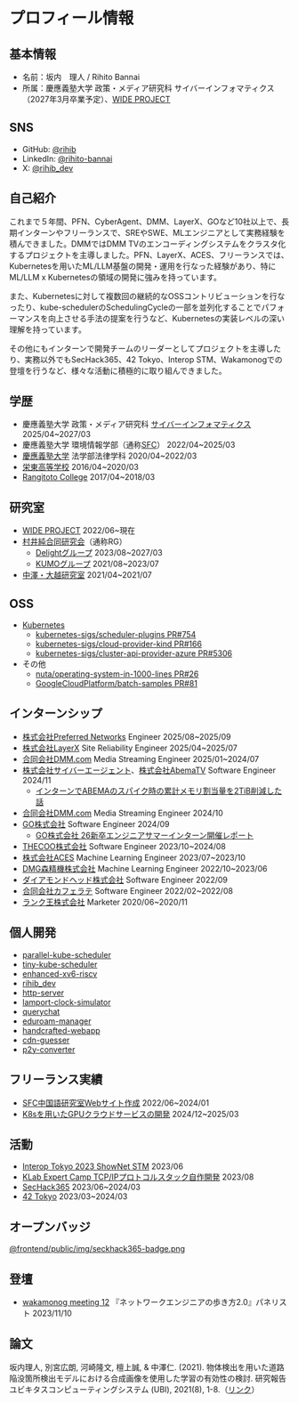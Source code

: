 # プロフィール情報

## 基本情報

- 名前：坂内　理人 / Rihito Bannai
- 所属：慶應義塾大学 政策・メディア研究科 サイバーインフォマティクス（2027年3月卒業予定）、[WIDE PROJECT](https://www.wide.ad.jp/)

## SNS

- GitHub: [@rihib](https://github.com/rihib)
- LinkedIn: [@rihito-bannai](https://www.linkedin.com/in/rihito-bannai/)
- X: [@rihib_dev](https://x.com/rihib_dev)

## 自己紹介

これまで５年間、PFN、CyberAgent、DMM、LayerX、GOなど10社以上で、長期インターンやフリーランスで、SREやSWE、MLエンジニアとして実務経験を積んできました。DMMではDMM TVのエンコーディングシステムをクラスタ化するプロジェクトを主導しました。PFN、LayerX、ACES、フリーランスでは、Kubernetesを用いたML/LLM基盤の開発・運用を行なった経験があり、特にML/LLM x Kubernetesの領域の開発に強みを持っています。

また、Kubernetesに対して複数回の継続的なOSSコントリビューションを行なったり、kube-schedulerのSchedulingCycleの一部を並列化することでパフォーマンスを向上させる手法の提案を行うなど、Kubernetesの実装レベルの深い理解を持っています。

その他にもインターンで開発チームのリーダーとしてプロジェクトを主導したり、実務以外でもSecHack365、42 Tokyo、Interop STM、Wakamonogでの登壇を行うなど、様々な活動に積極的に取り組んできました。

## 学歴

- 慶應義塾大学 政策・メディア研究科 [サイバーインフォマティクス](https://www.sfc.keio.ac.jp/academics/gsmg/program/ci.html) 2025/04~2027/03
- 慶應義塾大学 環境情報学部（通称[SFC](https://www.sfc.keio.ac.jp/)） 2022/04~2025/03
- [慶應義塾大学](https://www.keio.ac.jp/) 法学部法律学科 2020/04~2022/03
- [栄東高等学校](https://www.sakaehigashi.ed.jp/) 2016/04~2020/03
- [Rangitoto College](https://www.rangitoto.school.nz/) 2017/04~2018/03

## 研究室

- [WIDE PROJECT](https://www.wide.ad.jp/) 2022/06~現在
- [村井純合同研究会](https://rg.sfc.keio.ac.jp/)（通称RG）
  - [Delightグループ](https://delight.sfc.wide.ad.jp/) 2023/08~2027/03
  - [KUMOグループ](https://delight.sfc.wide.ad.jp/ja/news/20230927_announcement_of_reforming_delight) 2021/08~2023/07
- [中澤・大越研究室](https://www.jn.sfc.keio.ac.jp/) 2021/04~2021/07

## OSS

- [Kubernetes](https://github.com/search?q=org%3Akubernetes+org%3Akubernetes-sigs+org%3Akubernetes-csi+org%3Akubernetes-client+is%3Apr+author%3Arihib+&type=pullrequests&query=org%3Akubernetes+org%3Akubernetes-sigs+org%3Akubernetes-csi+org%3Akubernetes-client+is%3Apr+author%3Arihib+)
  - [kubernetes-sigs/scheduler-plugins PR#754](https://github.com/kubernetes-sigs/scheduler-plugins/pull/754)
  - [kubernetes-sigs/cloud-provider-kind PR#166](https://github.com/kubernetes-sigs/cloud-provider-kind/pull/166)
  - [kubernetes-sigs/cluster-api-provider-azure PR#5306](https://github.com/kubernetes-sigs/cluster-api-provider-azure/pull/5306)
- その他
  - [nuta/operating-system-in-1000-lines PR#26](https://github.com/nuta/operating-system-in-1000-lines/pull/26)
  - [GoogleCloudPlatform/batch-samples PR#81](https://github.com/GoogleCloudPlatform/batch-samples/pull/81)

## インターンシップ

- [株式会社Preferred Networks](https://www.preferred.jp/) Engineer 2025/08~2025/09
- [株式会社LayerX](https://layerx.co.jp/) Site Reliability Engineer 2025/04~2025/07
- [合同会社DMM.com](https://dmm-corp.com/) Media Streaming Engineer 2025/01~2024/07
- [株式会社サイバーエージェント](https://www.cyberagent.co.jp/)、[株式会社AbemaTV](https://abematv.co.jp/) Software Engineer 2024/11
  - [インターンでABEMAのスパイク時の累計メモリ割当量を2TiB削減した話](https://developers.cyberagent.co.jp/blog/archives/54054/)
- [合同会社DMM.com](https://dmm-corp.com/) Media Streaming Engineer 2024/10
- [GO株式会社](https://goinc.jp/) Software Engineer 2024/09
  - [GO株式会社 26新卒エンジニアサマーインターン開催レポート](https://go-on.goinc.jp/n/n1762aeb8a329)
- [THECOO株式会社](https://thecoo.co.jp/) Software Engineer 2023/10~2024/08
- [株式会社ACES](https://acesinc.co.jp/) Machine Learning Engineer 2023/07~2023/10
- [DMG森精機株式会社](https://www.dmgmori.co.jp/) Machine Learning Engineer 2022/10~2023/06
- [ダイアモンドヘッド株式会社](https://diamondhead.jp/) Software Engineer 2022/09
- [合同会社カフェラテ](https://cafelatte.jp/) Software Engineer 2022/02~2022/08
- [ランク王株式会社](https://rank-king.co.jp/) Marketer 2020/06~2020/11

## 個人開発

- [parallel-kube-scheduler](https://github.com/rihib/kubernetes/pull/1)
- [tiny-kube-scheduler](https://github.com/rihib/tiny-kube-scheduler)
- [enhanced-xv6-riscv](https://github.com/rihib/enhanced-xv6-riscv)
- [rihib_dev](https://github.com/rihib/rihib_dev)
- [http-server](https://github.com/rihib/http-server)
- [lamport-clock-simulator](https://github.com/rihib/lamport-clock-simulator)
- [querychat](https://github.com/rihib/querychat)
- [eduroam-manager](https://github.com/rihib/eduroam-manager?tab=readme-ov-file)
- [handcrafted-webapp](https://github.com/rihib/handcrafted-webapp)
- [cdn-guesser](https://github.com/rihib/cdn-guesser)
- [p2y-converter](https://github.com/rihib/p2y-converter)

## フリーランス実績

- [SFC中国語研究室Webサイト作成](https://china-lab.sfc.keio.ac.jp/) 2022/06~2024/01
- [K8sを用いたGPUクラウドサービスの開発](https://gpu.cloud.zebra-ai.net/) 2024/12~2025/03

## 活動

- [Interop Tokyo 2023 ShowNet STM](https://archive.interop.jp/2023/shownet/noc/) 2023/06
- [KLab Expert Camp TCP/IPプロトコルスタック自作開発](https://klab-hr.snar.jp/jobboard/detail.aspx?id=ceG7Rw98wQU) 2023/08
- [SecHack365](https://sechack365.nict.go.jp/achievement/2023/pdf/28Ss.pdf) 2023/06~2024/03
- [42 Tokyo](https://42tokyo.jp/) 2023/03~2024/03

## オープンバッジ

[@frontend/public/img/seckhack365-badge.png](https://www.openbadge-global.com/api/v1.0/openBadge/v2/Wallet/Public/GetAssertionShare/UURiTXVaYWpUYklmRkRkYWkrZkxlUT09)

## 登壇

- [wakamonog meeting 12](https://docomo-openlab.jp/720/) 『ネットワークエンジニアの歩き方2.0』パネリスト 2023/11/10

## 論文

坂内理人, 別宮広朗, 河崎隆文, 檀上誠, & 中澤仁. (2021). 物体検出を用いた道路陥没箇所検出モデルにおける合成画像を使用した学習の有効性の検討. 研究報告ユビキタスコンピューティングシステム (UBI), 2021(8), 1-8.（[リンク](https://ipsj.ixsq.nii.ac.jp/records/213965)）
